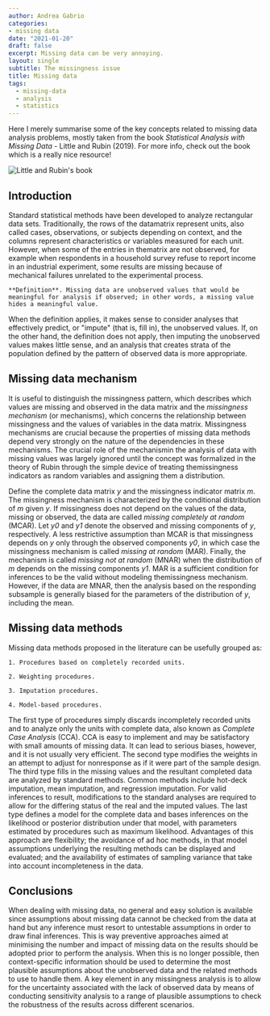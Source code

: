 ```yaml
---
author: Andrea Gabrio
categories:
- missing data
date: "2021-01-20"
draft: false
excerpt: Missing data can be very annoying.
layout: single
subtitle: The missingness issue
title: Missing data 
tags:
  - missing-data
  - analysis
  - statistics
---
```


Here I merely summarise some of the key concepts related to missing data analysis problems, mostly taken from the book *Statistical Analysis with Missing Data* - Little and Rubin (2019). 
For more info, check out the book which is a really nice resource!

![Little and Rubin's book](/img/little_rubin_2019.jpg)

## Introduction

Standard statistical methods have been developed to analyze rectangular data sets. Traditionally, the rows of the datamatrix represent units, also called cases, observations, or subjects depending on context, and the columns represent
characteristics or variables measured for each unit. However, when some of the entries in thematrix are not observed, for example when respondents in a household survey refuse to report income in an industrial experiment, some
results are missing because of mechanical failures unrelated to the experimental process.

	**Definition**. Missing data are unobserved values that would be meaningful for analysis if observed; in other words, a missing value hides a meaningful value.

When the definition applies, it makes sense to consider analyses that effectively predict, or "impute" (that is, fill in), the unobserved values.
If, on the other hand, the definition does not apply, then imputing the unobserved values makes little sense, and an analysis that creates strata of the population defined 
by the pattern of observed data is more appropriate.

## Missing data mechanism

It is useful to distinguish the missingness pattern, which describes which values are missing and observed in the data matrix and the *missingness mechanism*
(or mechanisms), which concerns the relationship between missingness and the values of variables in the data matrix. Missingness mechanisms are crucial
because the properties of missing data methods depend very strongly on the nature of the dependencies in these mechanisms. The crucial role of the
mechanismin the analysis of data with missing values was largely ignored until the concept was formalized in the theory of Rubin through the simple
device of treating themissingness indicators as random variables and assigning them a distribution.

Define the complete data matrix *y* and the missingness indicator matrix *m*. The missingness mechanism
is characterized by the conditional distribution of *m* given *y*. 
If missingness does not depend on the values of the data, missing or observed, the data are called *missing completely at random* (MCAR). Let *y0* and *y1* denote the observed and missing components of *y*, respectively.
A less restrictive assumption than MCAR is that missingness depends on *y* only through the observed components *y0*, in which case the missingness mechanism is called *missing at random* (MAR). Finally, the mechanism is called *missing not at random* (MNAR) when 
the distribution of *m* depends on the missing components *y1*. MAR is a sufficient condition for inferences to be the valid without modeling themissingness mechanism.
However, if the data are MNAR, then the analysis based on the responding subsample is generally biased for the parameters of the distribution of *y*, including the mean.

## Missing data methods

Missing data methods proposed in the literature can be usefully grouped as:

	1. Procedures based on completely recorded units.

	2. Weighting procedures.

	3. Imputation procedures.

	4. Model-based procedures.

The first type of procedures simply discards incompletely recorded units and to analyze only the units with complete data, also known as *Complete Case Analysis* (CCA).
CCA is easy to implement and may be satisfactory with small amounts of missing data. It can lead to serious biases, however, and it is not usually very efficient.
The second type modifies the weights in an attempt to adjust for nonresponse as if it were part of the sample design.
The third type fills in the missing values and the resultant completed data are analyzed by standard methods. Common methods include hot-deck imputation, 
mean imputation, and regression imputation. For valid inferences to result, modifications to the standard analyses are required to allow for the differing status of the real and
the imputed values. The last type defines a model for the complete data and bases inferences on the likelihood or posterior
distribution under that model, with parameters estimated by procedures such as maximum likelihood. Advantages of this approach are flexibility;
the avoidance of ad hoc methods, in that model assumptions underlying the resulting methods can be displayed and evaluated; and the availability 
of estimates of sampling variance that take into account incompleteness in the data.

## Conclusions

When dealing with missing data, no general and easy solution is available since assumptions about missing data cannot be checked from the data at hand but any inference
must resort to untestable assumptions in order to draw final inferences. This is way preventive approaches aimed at minimising the number and impact of missing data on 
the results should be adopted prior to perform the analysis. When this is no longer possible, then context-specific information should be used to determine the most plausible 
assumptions about the unobserved data and the related methods to use to handle them. A key element in any missingness analysis is to allow for the uncertainty associated with 
the lack of observed data by means of conducting sensitivity analysis to a range of plausible assumptions to check the robustness of the results across different scenarios.





